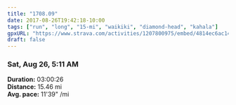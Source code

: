 ```yaml
---
title: "1708.09"
date: 2017-08-26T19:42:18-10:00
tags: ["run", "long", "15-mi", "waikiki", "diamond-head", "kahala"]
gpxURL: "https://www.strava.com/activities/1207800975/embed/4814ec6ac144d461ca83cef5cd6c54263f835a6f"
draft: false
---
```


### Sat, Aug 26, 5:11 AM

**Duration:** 03:00:26  
**Distance:** 15.46 mi  
**Avg. pace:** 11'39" /mi